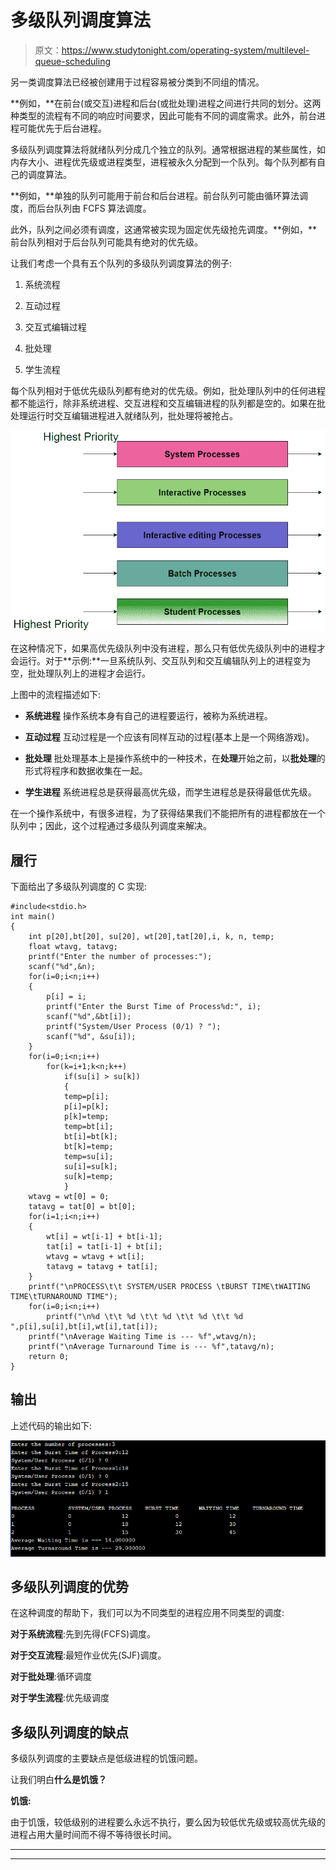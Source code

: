 # 多级队列调度算法

> 原文：<https://www.studytonight.com/operating-system/multilevel-queue-scheduling>

另一类调度算法已经被创建用于过程容易被分类到不同组的情况。

**例如，**在前台(或交互)进程和后台(或批处理)进程之间进行共同的划分。这两种类型的流程有不同的响应时间要求，因此可能有不同的调度需求。此外，前台进程可能优先于后台进程。

多级队列调度算法将就绪队列分成几个独立的队列。通常根据进程的某些属性，如内存大小、进程优先级或进程类型，进程被永久分配到一个队列。每个队列都有自己的调度算法。

**例如，**单独的队列可能用于前台和后台进程。前台队列可能由循环算法调度，而后台队列由 FCFS 算法调度。

此外，队列之间必须有调度，这通常被实现为固定优先级抢先调度。**例如，**前台队列相对于后台队列可能具有绝对的优先级。

让我们考虑一个具有五个队列的多级队列调度算法的例子:

1.  系统流程

2.  互动过程

3.  交互式编辑过程

4.  批处理

5.  学生流程

每个队列相对于低优先级队列都有绝对的优先级。例如，批处理队列中的任何进程都不能运行，除非系统进程、交互进程和交互编辑进程的队列都是空的。如果在批处理运行时交互编辑进程进入就绪队列，批处理将被抢占。

![Multilevel Queue Scheduling Algorithm](img/1c5cc33ba9f9c91cf139cdc76497f366.png)

在这种情况下，如果高优先级队列中没有进程，那么只有低优先级队列中的进程才会运行。对于**示例:**一旦系统队列、交互队列和交互编辑队列上的进程变为空，批处理队列上的进程才会运行。

上图中的流程描述如下:

*   **系统进程**
    操作系统本身有自己的进程要运行，被称为系统进程。

*   **互动过程**
    互动过程是一个应该有同样互动的过程(基本上是一个网络游戏)。

*   **批处理**
    批处理基本上是操作系统中的一种技术，在**处理**开始之前，以**批处理**的形式将程序和数据收集在一起。

*   **学生进程**
    系统进程总是获得最高优先级，而学生进程总是获得最低优先级。

在一个操作系统中，有很多进程，为了获得结果我们不能把所有的进程都放在一个队列中；因此，这个过程通过多级队列调度来解决。

## 履行

下面给出了多级队列调度的 C 实现:

```
#include<stdio.h>
int main()
{
	int p[20],bt[20], su[20], wt[20],tat[20],i, k, n, temp;
	float wtavg, tatavg;
	printf("Enter the number of processes:");
	scanf("%d",&n);
	for(i=0;i<n;i++)
	{
		p[i] = i;
		printf("Enter the Burst Time of Process%d:", i);
		scanf("%d",&bt[i]);
		printf("System/User Process (0/1) ? ");
		scanf("%d", &su[i]);
	}
	for(i=0;i<n;i++)
		for(k=i+1;k<n;k++)
			if(su[i] > su[k])
			{
			temp=p[i];
			p[i]=p[k];
			p[k]=temp;
			temp=bt[i];
			bt[i]=bt[k];
			bt[k]=temp;
			temp=su[i];
			su[i]=su[k];
			su[k]=temp;
			}
	wtavg = wt[0] = 0;
	tatavg = tat[0] = bt[0];
	for(i=1;i<n;i++)
	{
		wt[i] = wt[i-1] + bt[i-1];
		tat[i] = tat[i-1] + bt[i];
		wtavg = wtavg + wt[i];
		tatavg = tatavg + tat[i];
	}
	printf("\nPROCESS\t\t SYSTEM/USER PROCESS \tBURST TIME\tWAITING TIME\tTURNAROUND TIME");
	for(i=0;i<n;i++)
		printf("\n%d \t\t %d \t\t %d \t\t %d \t\t %d ",p[i],su[i],bt[i],wt[i],tat[i]);
	printf("\nAverage Waiting Time is --- %f",wtavg/n);
	printf("\nAverage Turnaround Time is --- %f",tatavg/n);
	return 0;
}
```

## 输出

上述代码的输出如下:

![multilevel queue scheduling example](img/f3c1697af1532da1af24e2d66d8eb54b.png)

## 多级队列调度的优势

在这种调度的帮助下，我们可以为不同类型的进程应用不同类型的调度:

**对于系统流程**:先到先得(FCFS)调度。

**对于交互流程**:最短作业优先(SJF)调度。

**对于批处理**:循环调度

**对于学生流程**:优先级调度

## 多级队列调度的缺点

多级队列调度的主要缺点是低级进程的饥饿问题。

让我们明白**什么是饥饿？**

**饥饿:**

由于饥饿，较低级别的进程要么永远不执行，要么因为较低优先级或较高优先级的进程占用大量时间而不得不等待很长时间。

* * *

* * *
